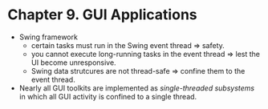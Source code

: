 # Chapter 9. GUI Applications

* Swing framework
  * certain tasks must run in the Swing event thread => safety.
  * you cannot execute long-running tasks in the event thread => lest the UI become unresponsive.
  * Swing data strutcures are not thread-safe => confine them to the event thread.
* Nearly all GUI toolkits are implemented as *single-threaded subsystems* in which all GUI activity is confined to a single thread.
